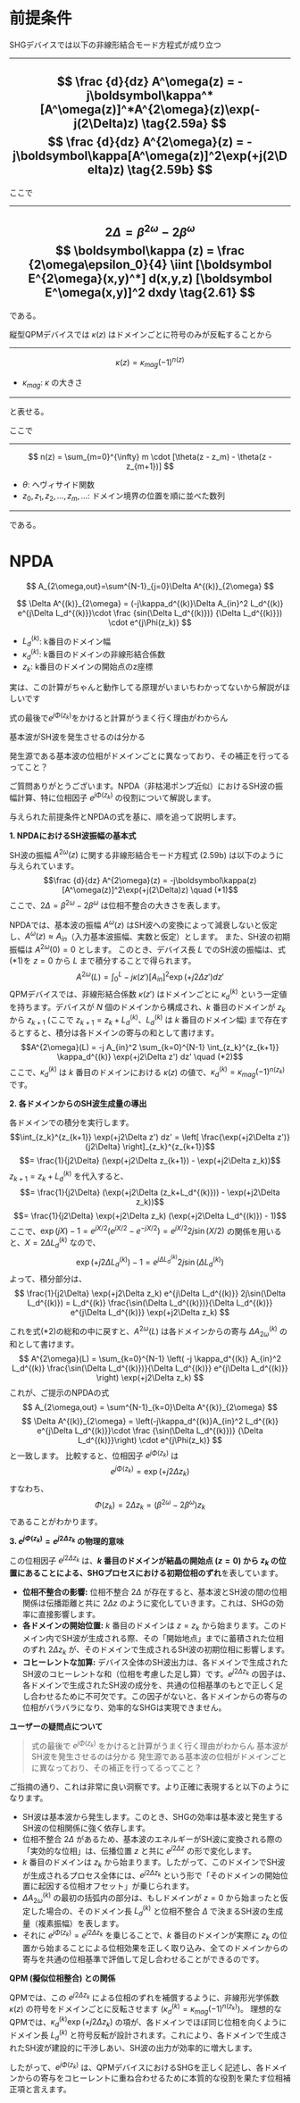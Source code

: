 # 前提条件

SHGデバイスでは以下の非線形結合モード方程式が成り立つ

---
$$
\frac {d}{dz} A^\omega(z) = -j\boldsymbol\kappa^*[A^\omega(z)]^*A^{2\omega}(z)\exp(-j(2\Delta)z) \tag{2.59a}
$$
$$
\frac {d}{dz} A^{2\omega}(z) = -j\boldsymbol\kappa[A^\omega(z)]^2\exp(+j(2\Delta)z) \tag{2.59b}
$$
---

ここで

---
$$
2\Delta = \beta^{2\omega} - 2\beta^\omega \tag{2.60}
$$
$$
\boldsymbol\kappa (z) = \frac {2\omega\epsilon_0}{4} \iint [\boldsymbol E^{2\omega}(x,y)^*] d(x,y,z) [\boldsymbol E^\omega(x,y)]^2 dxdy \tag{2.61}
$$
---

である。

縦型QPMデバイスでは $\kappa(z)$ はドメインごとに符号のみが反転することから

---
$$
\kappa(z) = \kappa_{mag}(-1)^{n(z)}
$$
* $\kappa_{mag}$: $\kappa$ の大きさ
---

と表せる。

ここで

---
$$
n(z) = \sum_{m=0}^{\infty} m \cdot [\theta(z - z_m) - \theta(z - z_{m+1})]
$$
* $\theta$: ヘヴィサイド関数
* $z_0, z_1, z_2, ..., z_m, ...$: ドメイン境界の位置を順に並べた数列
---

である。

# NPDA

$$
A_{2\omega,out}=\sum^{N-1}_{j=0}\Delta A^{(k)}_{2\omega}
$$

$$
\Delta A^{(k)}_{2\omega} = (-j\kappa_d^{(k)}\Delta A_{in}^2 L_d^{(k)} e^{j\Delta L_d^{(k)}}\cdot \frac {sin(\Delta L_d^{(k)})} {\Delta L_d^{(k)}}) \cdot e^{j\Phi(z_k)}
$$

* $L_d^{(k)}$: k番目のドメイン幅
* $\kappa_d^{(k)}$: k番目のドメインの非線形結合係数
* $z_k$: k番目のドメインの開始点のz座標

実は、この計算がちゃんと動作してる原理がいまいちわかってないから解説がほしいです

式の最後で$e^{j\Phi (z_k)}$をかけると計算がうまく行く理由がわからん

基本波がSH波を発生させるのは分かる

発生源である基本波の位相がドメインごとに異なっており、その補正を行ってるってこと？

ご質問ありがとうございます。NPDA（非枯渇ポンプ近似）におけるSH波の振幅計算、特に位相因子 $e^{j\Phi(z_k)}$ の役割について解説します。

与えられた前提条件とNPDAの式を基に、順を追って説明します。

**1. NPDAにおけるSH波振幅の基本式**

SH波の振幅 $A^{2\omega}(z)$ に関する非線形結合モード方程式 (2.59b) は以下のように与えられています。
$$\frac {d}{dz} A^{2\omega}(z) = -j\boldsymbol\kappa(z)[A^\omega(z)]^2\exp(+j(2\Delta)z) \quad (*1)$$
ここで、$2\Delta = \beta^{2\omega} - 2\beta^\omega$ は位相不整合の大きさを表します。

NPDAでは、基本波の振幅 $A^\omega(z)$ はSH波への変換によって減衰しないと仮定し、$A^\omega(z) \approx A_{in}$（入力基本波振幅、実数と仮定）とします。
また、SH波の初期振幅は $A^{2\omega}(0) = 0$ とします。
このとき、デバイス長 $L$ でのSH波の振幅は、式(*1)を $z=0$ から $L$ まで積分することで得られます。
$$A^{2\omega}(L) = \int_0^L -j\kappa(z') [A_{in}]^2 \exp(+j2\Delta z') dz'$$
QPMデバイスでは、非線形結合係数 $\kappa(z')$ はドメインごとに $\kappa_d^{(k)}$ という一定値を持ちます。デバイスが $N$ 個のドメインから構成され、$k$ 番目のドメインが $z_k$ から $z_{k+1}$ (ここで $z_{k+1} = z_k + L_d^{(k)}$、$L_d^{(k)}$ は $k$ 番目のドメイン幅) まで存在するとすると、積分は各ドメインの寄与の和として書けます。
$$A^{2\omega}(L) = -j A_{in}^2 \sum_{k=0}^{N-1} \int_{z_k}^{z_{k+1}} \kappa_d^{(k)} \exp(+j2\Delta z') dz' \quad (*2)$$
ここで、$\kappa_d^{(k)}$ は $k$ 番目のドメインにおける $\kappa(z)$ の値で、$\kappa_d^{(k)} = \kappa_{mag}(-1)^{n(z_k)}$ です。

**2. 各ドメインからのSH波生成量の導出**

各ドメインでの積分を実行します。
$$\int_{z_k}^{z_{k+1}} \exp(+j2\Delta z') dz' = \left[ \frac{\exp(+j2\Delta z')}{j2\Delta} \right]_{z_k}^{z_{k+1}}$$
$$= \frac{1}{j2\Delta} (\exp(+j2\Delta z_{k+1}) - \exp(+j2\Delta z_k))$$
$z_{k+1} = z_k + L_d^{(k)}$ を代入すると、
$$= \frac{1}{j2\Delta} (\exp(+j2\Delta (z_k+L_d^{(k)})) - \exp(+j2\Delta z_k))$$
$$= \frac{1}{j2\Delta} \exp(+j2\Delta z_k) (\exp(+j2\Delta L_d^{(k)}) - 1)$$
ここで、$\exp(jX) - 1 = e^{jX/2}(e^{jX/2} - e^{-jX/2}) = e^{jX/2} 2j\sin(X/2)$ の関係を用いると、$X = 2\Delta L_d^{(k)}$ なので、
$$\exp(+j2\Delta L_d^{(k)}) - 1 = e^{j\Delta L_d^{(k)}} 2j\sin(\Delta L_d^{(k)})$$
よって、積分部分は、
$$
\frac{1}{j2\Delta} \exp(+j2\Delta z_k) e^{j\Delta L_d^{(k)}} 2j\sin(\Delta L_d^{(k)})
= L_d^{(k)} \frac{\sin(\Delta L_d^{(k)})}{\Delta L_d^{(k)}} e^{j\Delta L_d^{(k)}} \exp(+j2\Delta z_k)
$$

これを式(*2)の総和の中に戻すと、$A^{2\omega}(L)$ は各ドメインからの寄与 $\Delta A^{(k)}_{2\omega}$ の和として書けます。
$$
A^{2\omega}(L) = \sum_{k=0}^{N-1} \left( -j \kappa_d^{(k)} A_{in}^2 L_d^{(k)} \frac{\sin(\Delta L_d^{(k)})}{\Delta L_d^{(k)}} e^{j\Delta L_d^{(k)}} \right) \exp(+j2\Delta z_k)
$$
これが、ご提示のNPDAの式
$$
A_{2\omega,out} = \sum^{N-1}_{k=0}\Delta A^{(k)}_{2\omega}
$$
$$
\Delta A^{(k)}_{2\omega} = \left(-j\kappa_d^{(k)}A_{in}^2 L_d^{(k)} e^{j\Delta L_d^{(k)}}\cdot \frac {\sin(\Delta L_d^{(k)})} {\Delta L_d^{(k)}}\right) \cdot e^{j\Phi(z_k)}
$$
と一致します。
比較すると、位相因子 $e^{j\Phi(z_k)}$ は
$$e^{j\Phi(z_k)} = \exp(+j2\Delta z_k)$$
すなわち、
$$\Phi(z_k) = 2\Delta z_k = (\beta^{2\omega} - 2\beta^\omega)z_k$$
であることがわかります。

**3. $e^{j\Phi(z_k)} = e^{j2\Delta z_k}$ の物理的意味**

この位相因子 $e^{j2\Delta z_k}$ は、**$k$ 番目のドメインが結晶の開始点 ($z=0$) から $z_k$ の位置にあることによる、SHGプロセスにおける初期位相のずれ**を表しています。

* **位相不整合の影響:** 位相不整合 $2\Delta$ が存在すると、基本波とSH波の間の位相関係は伝播距離と共に $2\Delta z$ のように変化していきます。これは、SHGの効率に直接影響します。
* **各ドメインの開始位置:** $k$ 番目のドメインは $z=z_k$ から始まります。このドメイン内でSH波が生成される際、その「開始地点」までに蓄積された位相のずれ $2\Delta z_k$ が、そのドメインで生成されるSH波の初期位相に影響します。
* **コヒーレントな加算:** デバイス全体のSH波出力は、各ドメインで生成されたSH波のコヒーレントな和（位相を考慮した足し算）です。$e^{j2\Delta z_k}$ の因子は、各ドメインで生成されたSH波の成分を、共通の位相基準のもとで正しく足し合わせるために不可欠です。この因子がないと、各ドメインからの寄与の位相がバラバラになり、効率的なSHGは実現できません。

**ユーザーの疑問点について**

> 式の最後で $e^{j\Phi (z_k)}$ をかけると計算がうまく行く理由がわからん
> 基本波がSH波を発生させるのは分かる
> 発生源である基本波の位相がドメインごとに異なっており、その補正を行ってるってこと？

ご指摘の通り、これは非常に良い洞察です。より正確に表現すると以下のようになります。

* SH波は基本波から発生します。このとき、SHGの効率は基本波と発生するSH波の位相関係に強く依存します。
* 位相不整合 $2\Delta$ があるため、基本波のエネルギーがSH波に変換される際の「実効的な位相」は、伝播位置 $z$ と共に $e^{j2\Delta z}$ の形で変化します。
* $k$ 番目のドメインは $z_k$ から始まります。したがって、このドメインでSH波が生成されるプロセス全体には、$e^{j2\Delta z_k}$ という形で「そのドメインの開始位置に起因する位相オフセット」が乗じられます。
* $\Delta A^{(k)}_{2\omega}$ の最初の括弧内の部分は、もしドメインが $z=0$ から始まったと仮定した場合の、そのドメイン長 $L_d^{(k)}$ と位相不整合 $\Delta$ で決まるSH波の生成量（複素振幅）を表します。
* それに $e^{j\Phi(z_k)} = e^{j2\Delta z_k}$ を乗じることで、$k$ 番目のドメインが実際に $z_k$ の位置から始まることによる位相効果を正しく取り込み、全てのドメインからの寄与を共通の位相基準で評価して足し合わせることができるのです。

**QPM (擬似位相整合) との関係**

QPMでは、この $e^{j2\Delta z_k}$ による位相のずれを補償するように、非線形光学係数 $\kappa(z)$ の符号をドメインごとに反転させます ($\kappa_d^{(k)} = \kappa_{mag}(-1)^{n(z_k)}$)。
理想的なQPMでは、$\kappa_d^{(k)} \exp(+j2\Delta z_k)$ の項が、各ドメインでほぼ同じ位相を向くようにドメイン長 $L_d^{(k)}$ と符号反転が設計されます。これにより、各ドメインで生成されたSH波が建設的に干渉しあい、SH波の出力が効率的に増大します。

したがって、$e^{j\Phi(z_k)}$ は、QPMデバイスにおけるSHGを正しく記述し、各ドメインからの寄与をコヒーレントに重ね合わせるために本質的な役割を果たす位相補正項と言えます。
